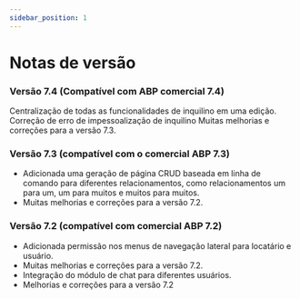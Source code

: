 ```yaml
---
sidebar_position: 1
---
```


# Notas de versão

### Versão 7.4 (Compatível com ABP comercial 7.4)

Centralização de todas as funcionalidades de inquilino em uma edição.
Correção de erro de impessoalização de inquilino
Muitas melhorias e correções para a versão 7.3.

### Versão 7.3 (compatível com o comercial ABP 7.3)

- Adicionada uma geração de página CRUD baseada em linha de comando para diferentes relacionamentos, como relacionamentos um para um, um para muitos e muitos para muitos.
- Muitas melhorias e correções para a versão 7.2.

### Versão 7.2 (compatível com comercial ABP 7.2)

- Adicionada permissão nos menus de navegação lateral para locatário e usuário.
- Muitas melhorias e correções para a versão 7.2.
- Integração do módulo de chat para diferentes usuários.
- Melhorias e correções para a versão 7.2
